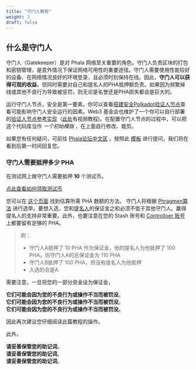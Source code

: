```yaml
---
title: "守门人教程"
weight: 3
draft: false
---
```


## 什么是守门人

守门人（Gatekeeper）是对 Phala 网络至关重要的角色。守门人负责区块的打包和密钥管理，是意外情况下保证网络可用性的重要途径。守门人需要使用性能较好的设备、在网络情况良好的环境登录，且必须时刻保持在线。因此，**守门人可以获得可观的收益**，但同时需要对自己和提名人的PHA抵押额负责。如果因为频繁掉线或其他不良行为导致被惩罚，则无论是名誉还是PHA损失都会是巨大的。

运行守门人节点，安全是第一要素。你可以查看[搭建安全Polkadot验证人节点](https://wiki.polkadot.network/docs/en/maintain-guides-secure-validator)查看可能影响守门人安全运行的因素。Web3 基金会也维护了一个你可以自行部署的[验证人节点参考实现](https://github.com/w3f/polkadot-secure-validator)（[此处](https://www.youtube.com/watch?v=tTn8P6t7JYc)有视频教程)。在配置守门人节点的过程中，可以把这个代码库当作 _一个初始模版_ ，在上面自行修改、裁剪。

如果您有任何疑问，可前往 [Phala论坛中文区](https://forum.phala.network/c/9-category/9) ，按照此 [模板](https://forum.phala.network/t/topic/461/2) 进行提问，我们将在看到后第一时间回复您。

### 守门人需要抵押多少 PHA

在测试网上做守门人需要抵押 **10** 个测试币。

[点此查看如何领取测试币](https://www.yuque.com/docs/share/e016c4c3-bc63-4689-920e-6f7c0434e4c0?#)

您可以在 [这个页面](https://wiki.polkadot.network/docs/en/faq#what-are-the-ways-to-find-out-the-minimum-stake-necessary-for-the-validators) 找到估算所需 PHA 数额的方法。
守门人将根据 [Phragmen算法](https://wiki.polkadot.network/docs/en/learn-phragmen) 进行选举。要想入选，您和[提名人](https://wiki.polkadot.network/docs/en/maintain-nominator)的保证金之和必须不低于其他守门人。赢得提名人的支持非常重要。此外，也要注意在您的 Stash 账号和 [Controlloer 账号](https://wiki.polkadot.network/docs/en/learn-keys)上都要留有足够的 PHA。

> 例：
> - 守门人A抵押了 10 PHA 作为保证金，他的提名人为他抵押了 100 PHA。则守门人A的总保证金为 110 PHA
> - 守门人B抵押了 100 PHA，但没有提名人为他抵押
> - 入选的会是A

需要注意，一旦将您的一部分资金设为保证金，</br>

**它们可能会因为您的不良行为或操作不当而被罚没**。</br>
**它们可能会因为您的不良行为或操作不当而被罚没**。</br>
**它们可能会因为您的不良行为或操作不当而被罚没**。</br>

因此再次建议您仔细阅读此篇教程的操作。

此外，

**请妥善保管您的助记词**。</br>
**请妥善保管您的助记词**。</br>
**请妥善保管您的助记词**。</br>
